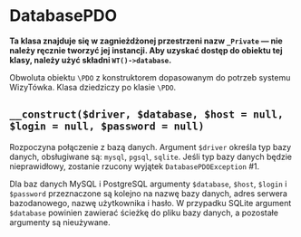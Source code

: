 DatabasePDO
===

**Ta klasa znajduje się w zagnieżdżonej przestrzeni nazw `_Private` — nie należy ręcznie tworzyć jej instancji. Aby uzyskać dostęp do obiektu tej klasy, należy użyć składni `WT()->database`.**

Obwoluta obiektu `\PDO` z konstruktorem dopasowanym do potrzeb systemu WizyTówka. Klasa dziedziczy po klasie `\PDO`.

## `__construct($driver, $database, $host = null, $login = null, $password = null)`

Rozpoczyna połączenie z bazą danych. Argument `$driver` określa typ bazy danych, obsługiwane są: `mysql`, `pgsql`, `sqlite`. Jeśli typ bazy danych będzie nieprawidłowy, zostanie rzucony wyjątek `DatabasePDOException` #1.

Dla baz danych MySQL i PostgreSQL argumenty `$database`, `$host`, `$login` i `$password` przeznaczone są kolejno na nazwę bazy danych, adres serwera bazodanowego, nazwę użytkownika i hasło.
W przypadku SQLite argument `$database` powinien zawierać ścieżkę do pliku bazy danych, a pozostałe argumenty są nieużywane.